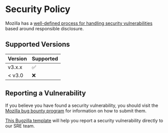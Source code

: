 # Security Policy

Mozilla has a [well-defined process for handling security vulnerabilities](https://www.mozilla.org/en-US/about/governance/policies/security-group/bugs/) based around responsible disclosure.

## Supported Versions

| Version | Supported          |
| ------- | ------------------ |
| v3.x.x  | :white_check_mark: |
| < v3.0  | :x:                |

## Reporting a Vulnerability

If you believe you have found a security vulnerability, you should visit the [Mozilla bug bounty program](https://www.mozilla.org/en-US/security/bug-bounty/) for information on how to submit them.

[This Bugzilla template](https://bugzilla.mozilla.org/enter_bug.cgi?assigned_to=nobody%40mozilla.org&bug_ignored=0&bug_severity=--&bug_status=NEW&bug_type=defect&cf_fx_iteration=---&cf_fx_points=---&component=SRE&contenttypemethod=list&contenttypeselection=text%2Fplain&defined_groups=1&filed_via=standard_form&flag_type-4=X&flag_type-607=X&flag_type-674=X&flag_type-800=X&flag_type-803=X&flag_type-936=X&form_name=enter_bug&groups=releng-security&groups=mozilla-employee-confidential&groups=partner-confidential&maketemplate=Remember%20values%20as%20bookmarkable%20template&op_sys=Unspecified&priority=--&product=Infrastructure%20%26%20Operations&rep_platform=Unspecified&target_milestone=---&version=unspecified) will help you report a security vulnerability directly to our SRE team.
